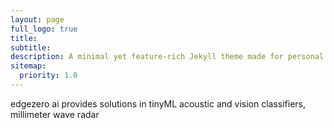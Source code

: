 ```yaml
---
layout: page
full_logo: true
title: 
subtitle: 
description: A minimal yet feature-rich Jekyll theme made for personal websites and blogs.
sitemap:
  priority: 1.0
---
```

<p class="describe-text">edgezero ai provides solutions in tinyML acoustic and vision classifiers, millimeter wave radar </p>
<br>
<br>
<br>
<br>
<br>
<br>
<br>
<br>
